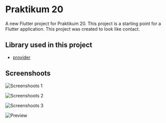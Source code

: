 # Praktikum 20

A new Flutter project for Praktikum 20. This project is a starting point for a Flutter application. This project was created to look like contact.

## Library used in this project

- [provider](https://pub.dev/packages/provider)

## Screenshoots

![Screenshoots 1](/20_Flutter_State_Management_(Provider)/screenshoots/tugas1.jpg)

![Screenshoots 2](/20_Flutter_State_Management_(Provider)/screenshoots/tugas2.jpg)

![Screenshoots 3](/20_Flutter_State_Management_(Provider)/screenshoots/tugas3.jpg)

![Preview](/20_Flutter_State_Management_(Provider)/screenshoots/praktikum20.gif)